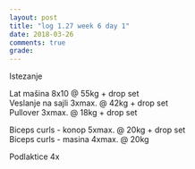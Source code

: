 ```yaml
---
layout: post
title: "log 1.27 week 6 day 1"
date: 2018-03-26
comments: true
grade:
---
```


Istezanje

Lat mašina 8x10 @ 55kg + drop set    
Veslanje na sajli 3xmax. @ 42kg + drop set    
Pullover 3xmax. @ 18kg + drop set        

Biceps curls - konop 5xmax. @ 20kg + drop set     
Biceps curls - masina 4xmax. @ 20kg      

Podlaktice 4x   
